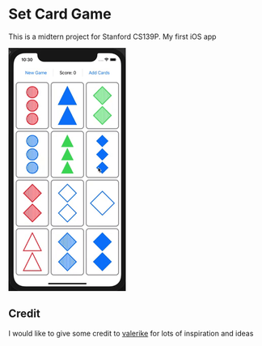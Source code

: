 # Set Card Game

This is a midtern project for Stanford CS139P.
My first iOS app

![Set Card Game Demo](SetCardGame/ScreenShots/SetCardGameDemo.gif)

## Credit

I would like to give some credit to [valerike](https://github.com/vaIerika/stanford2020) for lots of inspiration and ideas